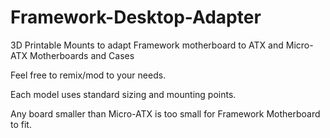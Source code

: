# Framework-Desktop-Adapter

3D Printable Mounts to adapt Framework motherboard to ATX and Micro-ATX Motherboards and Cases

Feel free to remix/mod to your needs. 

Each model uses standard sizing and mounting points. 

Any board smaller than Micro-ATX is too small for Framework Motherboard to fit. 


